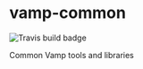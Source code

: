 # vamp-common 
![Travis build badge](https://travis-ci.org/magneticio/vamp-common.svg?branch=master)

Common Vamp tools and libraries

